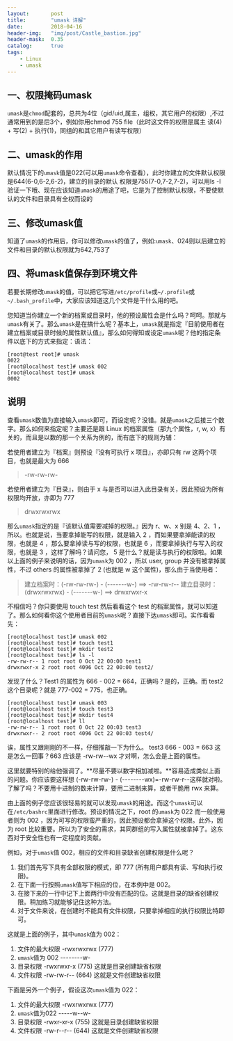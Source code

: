 ```yaml
---
layout:       post
title:        "umask 详解"
date:         2018-04-16
header-img:   "img/post/Castle_bastion.jpg"
header-mask:  0.35
catalog:      true
tags:
    - Linux 
    - umask
---
```


## 一、权限掩码umask

`umask`是`chmod`配套的，总共为4位（gid/uid,属主，组权，其它用户的权限）,不过通常用到的是后3个，例如你用chmod 755 file（此时这文件的权限是属主 读(4) + 写(2) + 执行(1)，同组的和其它用户有读写权限）

## 二、umask的作用

默认情况下的`umask`值是022(可以用`umask`命令查看），此时你建立的文件默认权限是644(6-0,6-2,6-2)，建立的目录的默认 权限是755(7-0,7-2,7-2)，可以用ls -l验证一下哦、现在应该知道`umask`的用途了吧，它是为了控制默认权限，不要使默认的文件和目录具有全权而设的
## 三、修改umask值

知道了`umask`的作用后，你可以修改`umask`的值了，例如:`umask`、024则以后建立的文件和目录的默认权限就为642,753了

## 四、将umask值保存到环境文件

若要长期修改`umask`的值，可以把它写进`/etc/profile`或`~/.profile`或`~/.bash_profile`中，大家应该知道这几个文件是干什么用的吧。

您知道当你建立一个新的档案或目录时，他的预设属性会是什么吗？呵呵。那就与`umask`有关了。那么`umask`是在搞什么呢？基本上，`umask`就是指定『目前使用者在建立档案或目录时候的属性默认值』，那么如何得知或设定`umask`呢？他的指定条件以底下的方式来指定：语法：
```shell 
[root@test root]# umask
0022
[root@localhost test]# umask 002
[root@localhost test]# umask
0002
```
## 说明
查看`umask`数值为直接输入`umask`即可，而设定呢？没错。就是`umask`之后接三个数字。那么如何来指定呢？主要还是跟 Linux 的档案属性（那九个属性，r, w, x）有关的，而且是以数的那一个关系为例的，而有底下的规则为辅：

若使用者建立为『档案』则预设『没有可执行 x 项目』，亦即只有 rw 这两个项目，也就是最大为 666 

> -rw-rw-rw-

若使用者建立为『目录』，则由于 x 与是否可以进入此目录有关，因此预设为所有权限均开放，亦即为 777 

> drwxrwxrwx

那么`umask`指定的是『该默认值需要减掉的权限。』因为 r、w、x 别是 4、2、1 ，所以。也就是说，当要拿掉能写的权限，就是输入 2 ，而如果要拿掉能读的权限，也就是 4 ，那么要拿掉读与写的权限，也就是 6 ，而要拿掉执行与写入的权限，也就是 3 ，这样了解吗？请问您， 5 是什么？就是读与执行的权限啦。如果以上面的例子来说明的话，因为`umask`为 002 ，所以 user, group 并没有被拿掉属性，不过 others 的属性被拿掉了 2 (也就是 w 这个属性)，那么由于当使用者：

> 建立档案时：(-rw-rw-rw-) - (-------w-) ==> -rw-rw-r--
> 建立目录时：(drwxrwxrwx) - (-------w-) ==> drwxrwxr-x

不相信吗？你只要使用 touch test 然后看看这个 test 的档案属性，就可以知道了。那么如何看你这个使用者目前的`umask`呢？直接下达`umask`即可。实作看看先：
```shell
[root@localhost test]# umask 002
[root@localhost test]# touch test1
[root@localhost test]# mkdir test2
[root@localhost test]# ls -l
-rw-rw-r-- 1 root root 0 Oct 22 00:00 test1
drwxrwxr-x 2 root root 4096 Oct 22 00:00 test2/
```
发现了什么？Test1 的属性为 666 - 002 = 664，正确吗？是的，正确。而 test2 这个目录呢？就是 777-002 = 775，也正确。
```shell
[root@localhost test]# umask 003
[root@localhost test]# touch test3
[root@localhost test]# mkdir test4
[root@localhost test]# ll
-rw-rw-r-- 1 root root 0 Oct 22 00:03 test3
drwxrwxr-- 2 root root 4096 Oct 22 00:03 test4/
```
诶，属性又跟刚刚的不一样，仔细推敲一下为什么。
test3 666 - 003 = 663
这是怎么一回事？663 应该是 -rw-rw--wx 才对啊，怎么会是上面的属性。

这里就要特别的给他强调了。**尽量不要以数字相加减啦。**容易造成类似上面的问题。你应该要这样想 (-rw-rw-rw-) - (--------wx)=-rw-rw-r--这样就对啦。了解了吗？不要用十进制的数来计算，要用二进制来算，或者干脆用 rwx 来算。

由上面的例子您应该很轻易的就可以发现`umask`的用途。而这个`umask`可以在`/etc/bashrc`里面进行修改。预设的情况之下，root 的`umask`为 022 而一般使用者则为 002 ，因为可写的权限蛮严重的，因此预设都会拿掉这个权限。此外，因为 root 比较重要。所以为了安全的需求，其同群组的写入属性就被拿掉了。这东西对于安全性也有一定程度的贡献。

例如，对于`umask`值 002，相应的文件和目录缺省创建权限是什么呢？
1. 我们首先写下具有全部权限的模式，即 777 (所有用户都具有读、写和执行权限)。
2. 在下面一行按照`umask`值写下相应的位，在本例中是 002。
3. 在接下来的一行中记下上面两行中没有匹配的位。这就是目录的缺省创建权限。稍加练习就能够记住这种方法。
4. 对于文件来说，在创建时不能具有文件权限，只要拿掉相应的执行权限比特即可。

这就是上面的例子，其中`umask`值为 002：
1. 文件的最大权限 -rwxrwxrwx (777)
2. `umask`值为 002 --------w-
3. 目录权限 -rwxrwxr-x (775) 这就是目录创建缺省权限
4. 文件权限 -rw-rw-r-- (664) 这就是文件创建缺省权限

下面是另外一个例子，假设这次`umask`值为 022：
1. 文件的最大权限 -rwxrwxrwx (777)
2. `umask`值为022 -----w--w-
3. 目录权限 -rwxr-xr-x (755) 这就是目录创建缺省权限
4. 文件权限 -rw-r--r-- (644) 这就是文件创建缺省权限